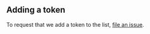 ## Adding a token

To request that we add a token to the list, 
[file an issue](https://github.com/Unipomp/token-listing/issues/new?assignees=&labels=token+request&template=token-request.md&title=Add+%7BTOKEN_SYMBOL%7D%3A+%7BTOKEN_NAME%7D).
